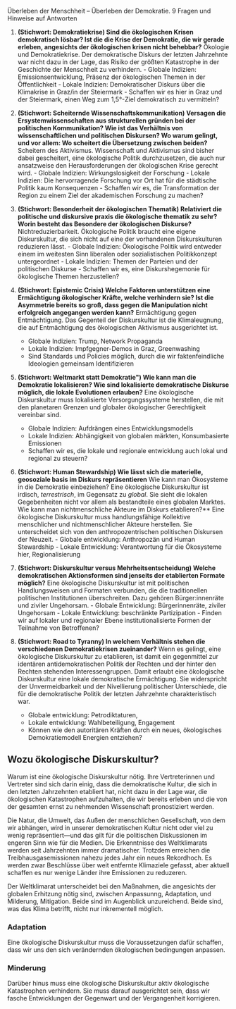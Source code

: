 Überleben der Menschheit – Überleben der Demokratie. 9 Fragen und Hinweise auf Antworten

1. **(Stichwort: Demokratiekrise) Sind die ökologischen Krisen demokratisch lösbar? Ist die die Krise der Demokratie, die wir gerade erleben, angesichts der ökologischen krisen nicht behebbar?** Ökologie und Demokratiekrise. Der demokratische Diskurs der letzten Jahrzehnte war nicht dazu in der Lage, das Risiko der größten Katastrophe in der Geschichte der Menschheit zu verhindern.
            - Globale Indizien: Emissionsentwicklung, Präsenz der ökologischen Themen in der Öffentlichkeit
            - Lokale Indizien: Demokratischer Diskurs über die Klimakrise in Graz/in der Steiermark
            - Schaffen wir es hier in Graz und der Steiermark, einen Weg zum 1,5°-Ziel demokratisch zu vermitteln?
2. **(Stichwort: Scheiternde Wissenschaftskommunikation) Versagen die Ersystemwissenschaften aus strukturellen gründen bei der politischen Kommunikation? Wie ist das Verhältnis von wissenschaftlichen und politischen Diskursen? Wo warum gelingt, und vor allem: Wo scheitert die Übersetzung zwischen beiden?** Scheitern des Aktivismus. Wissenschaft und Aktivismus sind bisher dabei gescheitert, eine ökologische Politik durchzusetzen, die auch nur ansatzweise den Herausforderungen der ökologischen Krise gerecht wird.
         - Globale Indizien: Wirkungslosigkeit der Forschung
         - Lokale Indizien: Die hervorragende Forschung vor Ort hat für die städtische Politik kaum Konsequenzen
         - Schaffen wir es, die Transformation der Region zu einem Ziel der akademischen Forschung zu machen?
3. **(Stichwort: Besonderheit der ökologischen Thematik) Relativiert die politische und diskursive praxis die ökologische thematik zu sehr? Worin besteht das Besondere der ökologischen Diskurse?** Nichtreduzierbarkeit. Ökologische Politik braucht eine eigene Diskurskultur, die sich nicht auf eine der vorhandenen Diskurskulturen reduzieren lässt.
         - Globale Indizien: Ökologische Politik wird entweder einem im weitesten Sinn liberalen oder sozialistischen Politikkonzept untergeordnet
         - Lokale Indizien: Themen der Parteien und der politischen Diskurse
         - Schaffen wir es, eine Diskurshegemonie für ökologische Themen herzustellen?
6. **(Stichwort: Epistemic Crisis) Welche Faktoren unterstützen eine Ermächtigung ökologischer Kräfte, welche verhindern sie? Ist die Asymmetrie bereits so groß, dass gegen die Manipulation nicht erfolgreich angegangen werden kann?** Ermächtigung gegen Entmächtigung. Das Gegenteil der Diskurskultur ist die Klimaleugnung, die auf Entmächtigung des ökologischen Aktivismus ausgerichtet ist. 
      - Globale Indizien: Trump, Network Propaganda
      - Lokale Indizien: Impfgegner-Demos in Graz, Greenwashing
      - Sind Standards und Policies möglich, durch die wir faktenfeindliche Ideologien gemeinsam Identifizieren
8. **(Stichwort: Weltmarkt statt Demokratie") Wie kann man die Demokratie lokalisieren? Wie sind lokalisierte demokratische Diskurse möglich, die lokale Evolutionen erlauben?** Eine ökologische Diskurskultur muss lokalisierte Versorgungssysteme herstellen, die mit den planetaren Grenzen und globaler ökologischer Gerechtigkeit vereinbar sind.
    - Globale Indizien: Aufdrängen eines Entwicklungsmodells
    - Lokale Indizien: Abhängigkeit von globalen märkten, Konsumbasierte Emissionen
    - Schaffen wir es, die lokale und regionale entwicklung auch lokal und regional zu steuern? 

11. **(Stichwort: Human Stewardship) Wie lässt sich die materielle, geosoziale basis im Diskurs repräsentieren** Wie kann man Ökosysteme in die Demokratie einbeziehen? Eine ökologische Diskurskultur ist irdisch, *terrestrisch*, im Gegensatz zu *global*. Sie sieht die lokalen Gegebenheiten nicht vor allem als bestandteile eines globalen Marktes. Wie kann man nichtmenschliche Akteure im Diskurs etablieren?** Eine ökologische Diskurskultur muss handlungsfähige Kollektive menschlicher und nichtmenschlicher Akteure herstellen. Sie unterscheidet sich von den anthropozentrischen politischen Diskursen der Neuzeit.
        - Globale entwicklung: Anthropozän und Human Stewardship
        - Lokale Entwicklung:  Verantwortung für die Ökosysteme hier, Regionalisierung
13. **(Stichwort: Diskurskultur versus Mehrheitsentscheidung) Welche demokratischen Aktionsformen sind jenseits der etablierten Formate möglich?** Eine ökologische Diskurskultur ist mit politischen Handlungsweisen und Formaten verbunden, die die traditionellen politischen Institutionen überschreiten. Dazu gehören Bürger:innenräte und ziviler Ungehorsam. 
         - Globale Entwicklung: Bürgerinnenräte, ziviler Ungehorsam
         - Lokale Entwicklung: beschränkte Partizipation
         - Finden wir auf lokaler und regionaler Ebene institutionalisierte Formen der Teilnahme von Betroffenen?
15. **(Stichwort: Road to Tyranny) In welchem Verhältnis stehen die verschiedenen Demokratiekrisen zueinander?** Wenn es gelingt, eine ökologische Diskurskultur zu etablieren, ist damit ein gegenmittel zur identären antidemokratischen Politik der Rechten und der hinter den Rechten stehenden Interessengruppen.  Damit erlaubt eine ökologische Diskurskultur eine lokale demokratische Ermächtigung. Sie widerspricht der Unvermeidbarkeit und der Nivellierung politischer Unterschiede, die für die demokratische Politik der letzten Jahrzehnte charakteristisch war.  
     - Globale entwicklung: Petrodiktaturen, 
     - Lokale entwicklung: Wahlbeteiligung, Engagement
     - Können wie den autoritären Kräften durch ein neues, ökologisches Demokratiemodell Energien entziehen?

## Wozu ökologische Diskurskultur?

Warum ist eine ökologische Diskurskultur nötig. Ihre Vertreterinnen und Vertreter sind sich darin einig, dass die demokratische Kultur, die sich in den letzten Jahrzehnten etabliert hat, nicht dazu in der Lage war, die ökologischen Katastrophen aufzuhalten, die wir bereits erleben und die von der gesamten ernst zu nehmenden Wissenschaft pronostiziert werden. 

Die Natur, die Umwelt, das Außen der menschlichen Gesellschaft, von dem wir abhängen, wird in unserer demokratischen Kultur nicht oder viel zu wenig repräsentiert&mdash;und das gilt für die politischen Diskussionen im engeren Sinn wie für die Medien. Die Erkenntnisse des Weltklimarats werden seit Jahrzehnten immer dramatischer. Trotzdem erreichen die Treibhausgasemissionen nahezu jedes Jahr ein neues Rekordhoch. Es werden zwar Beschlüsse über weit entfernte Klimaziele gefasst, aber aktuell schaffen es nur wenige Länder ihre Emissionen zu reduzeren. 

Der Weltklimarat unterscheidet bei den Maßnahmen, die angesichts der globalen Erhitzung nötig sind, zwischen Anpassunng, Adaptation, und Milderung, Mitigation. Beide sind im Augenblick unzureichend. Beide sind, was das Klima betrifft, nicht nur inkrementell möglich.

### Adaptation

 Eine ökologische Diskurskultur muss die Voraussetzungen dafür schaffen, dass wir uns den sich verändernden ökologischen bedingungen anpassen.

### Minderung

Darüber hinus muss eine ökologische Diskurskultur aktiv ökologische Katastrophen verhindern. Sie muss darauf ausgerichtet sein, dass wir fasche Entwicklungen der Gegenwart und der Vergangenheit korrigieren. 
